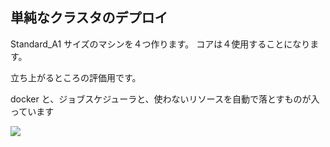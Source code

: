 

## 単純なクラスタのデプロイ

Standard_A1 サイズのマシンを４つ作ります。
コアは４使用することになります。

立ち上がるところの評価用です。


docker と、ジョブスケジューラと、使わないリソースを自動で落とすものが入っています

<a href="https://portal.azure.com/#create/Microsoft.Template/uri/https%3A%2F%2Fraw.githubusercontent.com%2Fmanabuishii%2Fazure-files%2Fmaster%2Fsmall_set%2Fazuredeploy.json" target="_blank">
    <img src="http://azuredeploy.net/deploybutton.png"/>
</a>

